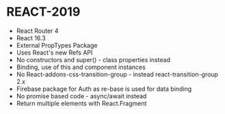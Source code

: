 # REACT-2019

* React Router 4
* React 16.3
* External PropTypes Package
* Uses React's new Refs API
* No constructors and super() - class properties instead
* Binding, use of this and component instances
* No React-addons-css-transition-group - instead react-transition-group 2.x
* Firebase package for Auth as re-base is used for data binding
* No promise based code - async/await instead
* Return multiple elements with React.Fragment
